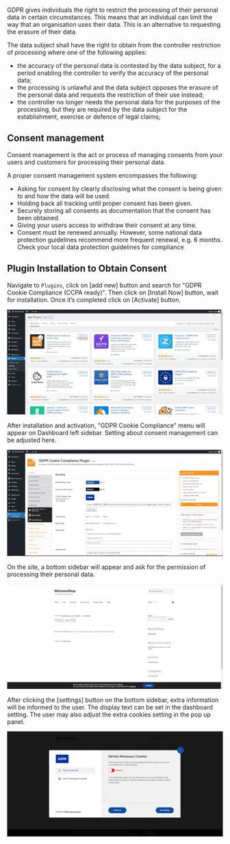 GDPR gives individuals the right to restrict the processing of their personal data in certain circumstances. This means that an individual can limit the way that an organisation uses their data. This is an alternative to requesting the erasure of their data.

The data subject shall have the right to obtain from the controller restriction of processing where one of the following applies:
- the accuracy of the personal data is contested by the data subject, for a period enabling the controller to verify the accuracy of the personal data;
- the processing is unlawful and the data subject opposes the erasure of the personal data and requests the restriction of their use instead;
- the controller no longer needs the personal data for the purposes of the processing, but they are required by the data subject for the establishment, exercise or defence of legal claims;

## Consent management
Consent management is the act or process of managing consents from your users and customers for processing their personal data.

A proper consent management system encompasses the following:
- Asking for consent by clearly disclosing what the consent is being given to and how the data will be used.
- Holding back all tracking until proper consent has been given.
- Securely storing all consents as documentation that the consent has been obtained.
- Giving your users access to withdraw their consent at any time.
- Consent must be renewed annually. However, some national data protection guidelines recommend more frequent renewal, e.g. 6 months. Check your local data protection guidelines for compliance

## Plugin Installation to Obtain Consent

Navigate to `Plugins`, click on [add new] button and search for "GDPR Cookie Compliance (CCPA ready)". Then click on [Install Now] button, wait for installation. Once it’s completed click on [Activate] button.

![Cookie1](https://github.com/joey1136/katacoda-scenarios/blob/main/Area-D/images/step4/Cookie1.png?raw=true)

After installation and activation, "GDPR Cookie Compliance" menu will appear on Dashboard left sidebar. Setting about consent management can be adjusted here.

![Cookie3](https://github.com/joey1136/katacoda-scenarios/blob/main/Area-D/images/step4/Cookie3.png?raw=true)

On the site, a bottom sidebar will appear and ask for the permission of processing their personal data.

![Cookie2_2](https://github.com/joey1136/katacoda-scenarios/blob/main/Area-D/images/step4/Cookie2_2.png?raw=true)

After clicking the [settings] button on the bottom sidebar, extra information will be informed to the user. The display text can be set in the dashboard setting. The user may also adjust the extra cookies setting in the pop up panel.

![Cookie2_1](https://github.com/joey1136/katacoda-scenarios/blob/main/Area-D/images/step4/Cookie2_1.png?raw=true)
